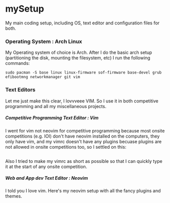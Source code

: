 # mySetup
My main coding setup, including OS, text editor and configuration files for both.

### Operating System : Arch Linux
My Operating system of choice is Arch. After I do the basic arch setup (partitioning the disk, mounting the filesystem, etc) I run the following commands:
```
sudo pacman -S base linux linux-firmware sof-firmware base-devel grub efibootmng networkmanager git vim 
```

### Text Editors
Let me just make this clear, I lovvveee VIM. So I use it in both competitive programming and all my miscellaneous projects.

##### Competitive Programming Text Editor : Vim 
I went for vim not neovim for competitive programming because most onsite competitions (e.g. IOI) don't have neovim installed on the computers, they only have vim, and my vimrc doesn't have any plugins becuase plugins are not allowed in onsite competitions too, so I settled on this:

```

```

Also I tried to make my vimrc as short as possible so that I can quickly type it at the start of any onsite competition.

##### Web and App dev Text Editor : Neovim
I told you I love vim. Here's my neovim setup with all the fancy plugins and themes.

```

```
